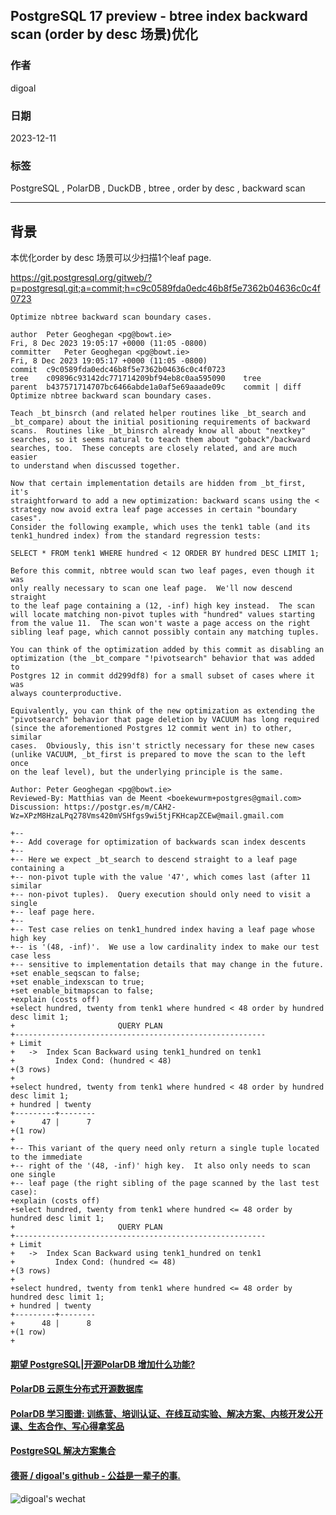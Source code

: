 ## PostgreSQL 17 preview - btree index backward scan (order by desc 场景)优化  
                    
### 作者                    
digoal                    
                    
### 日期                    
2023-12-11               
                    
### 标签                    
PostgreSQL , PolarDB , DuckDB , btree , order by desc , backward scan      
                    
----                    
                    
## 背景     
本优化order by desc 场景可以少扫描1个leaf page.   
  
https://git.postgresql.org/gitweb/?p=postgresql.git;a=commit;h=c9c0589fda0edc46b8f5e7362b04636c0c4f0723  
  
```  
Optimize nbtree backward scan boundary cases.  
  
author	Peter Geoghegan <pg@bowt.ie>	  
Fri, 8 Dec 2023 19:05:17 +0000 (11:05 -0800)  
committer	Peter Geoghegan <pg@bowt.ie>	  
Fri, 8 Dec 2023 19:05:17 +0000 (11:05 -0800)  
commit	c9c0589fda0edc46b8f5e7362b04636c0c4f0723  
tree	c09896c93142dc771714209bf94eb8c0aa595090	tree  
parent	b437571714707bc6466abde1a0af5e69aaade09c	commit | diff  
Optimize nbtree backward scan boundary cases.  
  
Teach _bt_binsrch (and related helper routines like _bt_search and  
_bt_compare) about the initial positioning requirements of backward  
scans.  Routines like _bt_binsrch already know all about "nextkey"  
searches, so it seems natural to teach them about "goback"/backward  
searches, too.  These concepts are closely related, and are much easier  
to understand when discussed together.  
  
Now that certain implementation details are hidden from _bt_first, it's  
straightforward to add a new optimization: backward scans using the <  
strategy now avoid extra leaf page accesses in certain "boundary cases".  
Consider the following example, which uses the tenk1 table (and its  
tenk1_hundred index) from the standard regression tests:  
  
SELECT * FROM tenk1 WHERE hundred < 12 ORDER BY hundred DESC LIMIT 1;  
  
Before this commit, nbtree would scan two leaf pages, even though it was  
only really necessary to scan one leaf page.  We'll now descend straight  
to the leaf page containing a (12, -inf) high key instead.  The scan  
will locate matching non-pivot tuples with "hundred" values starting  
from the value 11.  The scan won't waste a page access on the right  
sibling leaf page, which cannot possibly contain any matching tuples.  
  
You can think of the optimization added by this commit as disabling an  
optimization (the _bt_compare "!pivotsearch" behavior that was added to  
Postgres 12 in commit dd299df8) for a small subset of cases where it was  
always counterproductive.  
  
Equivalently, you can think of the new optimization as extending the  
"pivotsearch" behavior that page deletion by VACUUM has long required  
(since the aforementioned Postgres 12 commit went in) to other, similar  
cases.  Obviously, this isn't strictly necessary for these new cases  
(unlike VACUUM, _bt_first is prepared to move the scan to the left once  
on the leaf level), but the underlying principle is the same.  
  
Author: Peter Geoghegan <pg@bowt.ie>  
Reviewed-By: Matthias van de Meent <boekewurm+postgres@gmail.com>  
Discussion: https://postgr.es/m/CAH2-Wz=XPzM8HzaLPq278Vms420mVSHfgs9wi5tjFKHcapZCEw@mail.gmail.com  
```  
  
```  
+--  
+-- Add coverage for optimization of backwards scan index descents  
+--  
+-- Here we expect _bt_search to descend straight to a leaf page containing a  
+-- non-pivot tuple with the value '47', which comes last (after 11 similar  
+-- non-pivot tuples).  Query execution should only need to visit a single  
+-- leaf page here.  
+--  
+-- Test case relies on tenk1_hundred index having a leaf page whose high key  
+-- is '(48, -inf)'.  We use a low cardinality index to make our test case less  
+-- sensitive to implementation details that may change in the future.  
+set enable_seqscan to false;  
+set enable_indexscan to true;  
+set enable_bitmapscan to false;  
+explain (costs off)  
+select hundred, twenty from tenk1 where hundred < 48 order by hundred desc limit 1;  
+                       QUERY PLAN                         
+--------------------------------------------------------  
+ Limit  
+   ->  Index Scan Backward using tenk1_hundred on tenk1  
+         Index Cond: (hundred < 48)  
+(3 rows)  
+  
+select hundred, twenty from tenk1 where hundred < 48 order by hundred desc limit 1;  
+ hundred | twenty   
+---------+--------  
+      47 |      7  
+(1 row)  
+  
+-- This variant of the query need only return a single tuple located to the immediate  
+-- right of the '(48, -inf)' high key.  It also only needs to scan one single  
+-- leaf page (the right sibling of the page scanned by the last test case):  
+explain (costs off)  
+select hundred, twenty from tenk1 where hundred <= 48 order by hundred desc limit 1;  
+                       QUERY PLAN                         
+--------------------------------------------------------  
+ Limit  
+   ->  Index Scan Backward using tenk1_hundred on tenk1  
+         Index Cond: (hundred <= 48)  
+(3 rows)  
+  
+select hundred, twenty from tenk1 where hundred <= 48 order by hundred desc limit 1;  
+ hundred | twenty   
+---------+--------  
+      48 |      8  
+(1 row)  
+  
```  
  
  
#### [期望 PostgreSQL|开源PolarDB 增加什么功能?](https://github.com/digoal/blog/issues/76 "269ac3d1c492e938c0191101c7238216")
  
  
#### [PolarDB 云原生分布式开源数据库](https://github.com/ApsaraDB "57258f76c37864c6e6d23383d05714ea")
  
  
#### [PolarDB 学习图谱: 训练营、培训认证、在线互动实验、解决方案、内核开发公开课、生态合作、写心得拿奖品](https://www.aliyun.com/database/openpolardb/activity "8642f60e04ed0c814bf9cb9677976bd4")
  
  
#### [PostgreSQL 解决方案集合](../201706/20170601_02.md "40cff096e9ed7122c512b35d8561d9c8")
  
  
#### [德哥 / digoal's github - 公益是一辈子的事.](https://github.com/digoal/blog/blob/master/README.md "22709685feb7cab07d30f30387f0a9ae")
  
  
![digoal's wechat](../pic/digoal_weixin.jpg "f7ad92eeba24523fd47a6e1a0e691b59")
  
